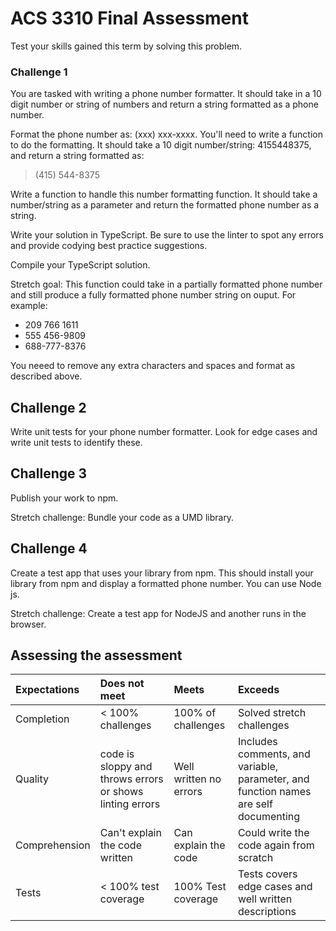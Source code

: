 # ACS 3310 Final Assessment

Test your skills gained this term by solving this problem. 

### Challenge 1

You are tasked with writing a phone number formatter. It should take in a 10 digit number or string of numbers and return a string formatted as a phone number. 

Format the phone number as: (xxx) xxx-xxxx. You'll need to 
write a function to do the formatting. It should take a 10
digit number/string: 4155448375, and return a string formatted as:

> (415) 544-8375

Write a function to handle this number formatting function. It should take a number/string as a parameter and return the formatted phone number as a string.

Write your solution in TypeScript. Be sure to use the linter to spot any errors and provide codying best practice suggestions. 

Compile your TypeScript solution. 

Stretch goal: This function could take in a partially formatted phone number and still produce a fully formatted phone number string on ouput. For example: 

- 209 766 1611
- 555 456-9809
- 688-777-8376

You neeed to remove any extra characters and spaces and format as described above. 

## Challenge 2

Write unit tests for your phone number formatter. Look for edge cases and write unit tests to identify these. 

## Challenge 3

Publish your work to npm.

Stretch challenge: Bundle your code as a UMD library. 

## Challenge 4 

Create a test app that uses your library from npm. This should install your library from npm and display a formatted phone number. You can use Node js. 

Stretch challenge: Create a test app for NodeJS and another runs in the browser. 

## Assessing the assessment

| Expectations | Does not meet | Meets | Exceeds |
|:-------------|:--------------|:------|:--------|
| Completion   | < 100% challenges | 100% of challenges | Solved stretch challenges |
| Quality      | code is sloppy and throws errors or shows linting errors | Well written no errors | Includes comments, and variable, parameter, and function names are self documenting  |
| Comprehension | Can't explain the code written | Can explain the code | Could write the code again from scratch |
| Tests        | < 100% test coverage | 100% Test coverage | Tests covers edge cases and well written descriptions |



